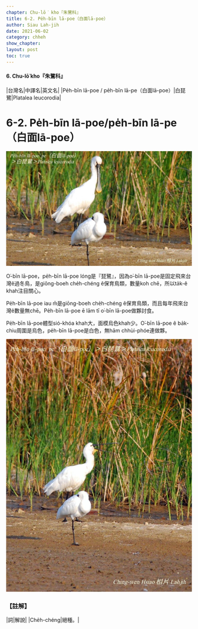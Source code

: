 ```yaml
---
chapter: Chu-lō͘ kho『朱鷺科』
title: 6-2. Pe̍h-bīn lā-poe（白面lā-poe）
author: Siau Lah-jih
date: 2021-06-02
category: chheh
show_chapter:
layout: post
toc: true
---
```


#### 6. Chu-lō͘ kho『朱鷺科』

|台灣名|中譯名|英文名|
|Pe̍h-bīn lā-poe / pe̍h-bīn lā-pe（白面lā-poe）|白琵鷺|Platalea leucorodia|


# 6-2. Pe̍h-bīn lā-poe/pe̍h-bīn lā-pe（白面lā-poe）

![](../too5/06/06-2-1.白面lā-poe.jpg)


O͘-bīn lā-poe，pe̍h-bīn lā-poe lóng是『琵鷺』，因為o͘-bīn lā-poe是固定飛來台灣ê過冬鳥，是giōng-boeh  che̍h-chéng ê保育鳥類，數量koh chē，所以ta̍k-ê khah注目關心。

Pe̍h-bīn lā-poe iau m̄是giōng-boeh che̍h-chéng ê保育鳥類，而且每年飛來台灣ê數量無chē。Pe̍h-bīn lā-poe ē lām tī o͘-bīn lā-poe做夥討食。

Pe̍h-bīn lā-poe體型sió-khóa khah大，面模烏色khah少。O͘-bīn lā-poe ê ba̍k-chiu周圍是烏色，pe̍h-bīn lā-poe是白色，無hām chhùi-phóe連做夥。


![](../too5/06/06-2-2.白面lā-poe.jpg)

### 【註解】

|詞|解說|
|Che̍h-chéng|絕種。|


